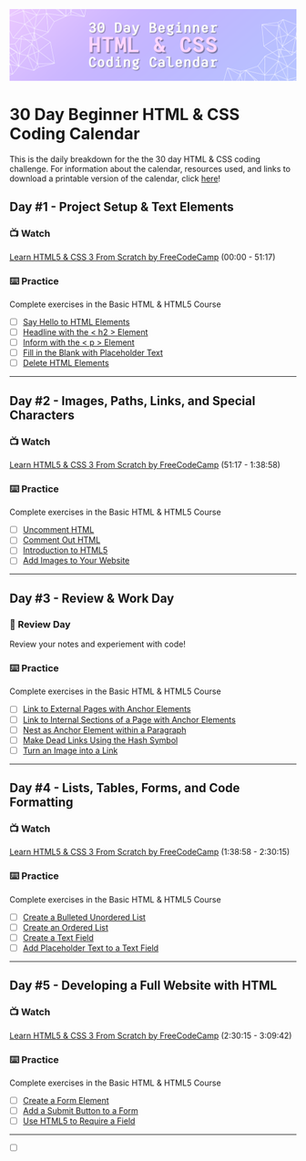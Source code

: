 ![30 Day Beginner HTML & CSS Coding Calendar Banner](img/30%20Day%20Calendar%20Banner.png)

# 30 Day Beginner HTML & CSS Coding Calendar
This is the daily breakdown for the the 30 day HTML & CSS coding challenge. For information about the calendar, resources used, and links to download a printable version of the calendar, click [here](./README.md)!

## Day #1 - Project Setup & Text Elements

### 📺 Watch

[Learn HTML5 & CSS 3 From Scratch by FreeCodeCamp](https://www.youtube.com/watch?v=mU6anWqZJcc) (00:00 - 51:17)

### ⌨️ Practice

Complete exercises in the Basic HTML & HTML5 Course
  - [ ]  [Say Hello to HTML Elements](https://www.freecodecamp.org/learn/responsive-web-design/basic-html-and-html5/say-hello-to-html-elements)
  - [ ]  [Headline with the < h2 > Element](https://www.freecodecamp.org/learn/responsive-web-design/basic-html-and-html5/headline-with-the-h2-element)
  - [ ]  [Inform with the < p > Element](https://www.freecodecamp.org/learn/responsive-web-design/basic-html-and-html5/inform-with-the-paragraph-element)
  - [ ]  [Fill in the Blank with Placeholder Text](https://www.freecodecamp.org/learn/responsive-web-design/basic-html-and-html5/fill-in-the-blank-with-placeholder-text)
  - [ ]  [Delete HTML Elements](https://www.freecodecamp.org/learn/responsive-web-design/basic-html-and-html5/delete-html-elements)

---

## Day #2 - Images, Paths, Links, and Special Characters

### 📺 Watch

[Learn HTML5 & CSS 3 From Scratch by FreeCodeCamp](https://www.youtube.com/watch?v=mU6anWqZJcc) (51:17 - 1:38:58)

### ⌨️ Practice

Complete exercises in the Basic HTML & HTML5 Course
- [ ] [Uncomment HTML](https://www.freecodecamp.org/learn/responsive-web-design/basic-html-and-html5/uncomment-html)
- [ ] [Comment Out HTML](https://www.freecodecamp.org/learn/responsive-web-design/basic-html-and-html5/comment-out-html)
- [ ] [Introduction to HTML5](https://www.freecodecamp.org/learn/responsive-web-design/basic-html-and-html5/introduction-to-html5-elements)
- [ ] [Add Images to Your Website](https://www.freecodecamp.org/learn/responsive-web-design/basic-html-and-html5/add-images-to-your-website)

---

## Day #3 - Review & Work Day

### 📖 Review Day

Review your notes and experiement with code!

### ⌨️ Practice

Complete exercises in the Basic HTML & HTML5 Course
- [ ] [Link to External Pages with Anchor Elements](https://www.freecodecamp.org/learn/responsive-web-design/basic-html-and-html5/link-to-external-pages-with-anchor-elements)
- [ ] [Link to Internal Sections of a Page with Anchor Elements](https://www.freecodecamp.org/learn/responsive-web-design/basic-html-and-html5/link-to-internal-sections-of-a-page-with-anchor-elements)
- [ ] [Nest as Anchor Element within a Paragraph](https://www.freecodecamp.org/learn/responsive-web-design/basic-html-and-html5/nest-an-anchor-element-within-a-paragraph)
- [ ] [Make Dead Links Using the Hash Symbol](https://www.freecodecamp.org/learn/responsive-web-design/basic-html-and-html5/make-dead-links-using-the-hash-symbol)
- [ ] [Turn an Image into a Link](https://www.freecodecamp.org/learn/responsive-web-design/basic-html-and-html5/turn-an-image-into-a-link)

---

## Day #4 - Lists, Tables, Forms, and Code Formatting

### 📺 Watch

[Learn HTML5 & CSS 3 From Scratch by FreeCodeCamp](https://www.youtube.com/watch?v=mU6anWqZJcc) (1:38:58 - 2:30:15)

### ⌨️ Practice

Complete exercises in the Basic HTML & HTML5 Course
- [ ] [Create a Bulleted Unordered List](https://www.freecodecamp.org/learn/responsive-web-design/basic-html-and-html5/create-a-bulleted-unordered-list)
- [ ] [Create an Ordered List](https://www.freecodecamp.org/learn/responsive-web-design/basic-html-and-html5/create-an-ordered-lists)
- [ ] [Create a Text Field](https://www.freecodecamp.org/learn/responsive-web-design/basic-html-and-html5/create-a-text-field)
- [ ] [Add Placeholder Text to a Text Field](https://www.freecodecamp.org/learn/responsive-web-design/basic-html-and-html5/add-placeholder-text-to-a-text-field)

---

<h2 id="day-5"> Day #5 - Developing a Full Website with HTML</h2>

### 📺 Watch

[Learn HTML5 & CSS 3 From Scratch by FreeCodeCamp](https://www.youtube.com/watch?v=mU6anWqZJcc) (2:30:15 - 3:09:42)

### ⌨️ Practice

Complete exercises in the Basic HTML & HTML5 Course
- [ ] [Create a Form Element](https://www.freecodecamp.org/learn/responsive-web-design/basic-html-and-html5/create-a-form-element)
- [ ] [Add a Submit Button to a Form](https://www.freecodecamp.org/learn/responsive-web-design/basic-html-and-html5/add-a-submit-button-to-a-form)
- [ ] [Use HTML5 to Require a Field](https://www.freecodecamp.org/learn/responsive-web-design/basic-html-and-html5/use-html5-to-require-a-field)

---

- [ ] []()











